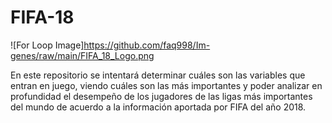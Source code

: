 # FIFA-18
![For Loop Image]https://github.com/faq998/Im-genes/raw/main/FIFA_18_Logo.png

En este repositorio se intentará determinar cuáles son las variables que entran en juego, viendo cuáles son las más importantes y poder analizar en profundidad el desempeño de los jugadores de las ligas más importantes del mundo de acuerdo a la información aportada por FIFA del año 2018.
